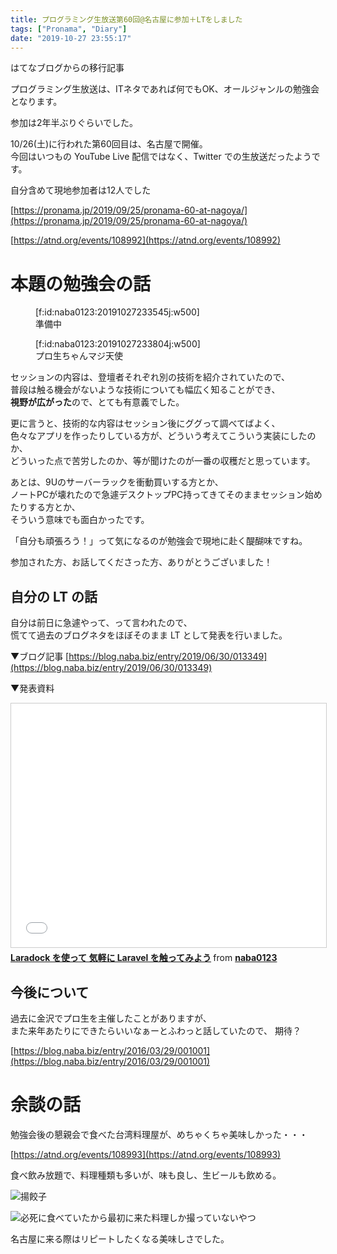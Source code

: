 ```yaml
---
title: プログラミング生放送第60回@名古屋に参加＋LTをしました
tags: ["Pronama", "Diary"]
date: "2019-10-27 23:55:17"
---
```


<div class="alert info">
はてなブログからの移行記事
</div>

プログラミング生放送は、ITネタであれば何でもOK、オールジャンルの勉強会となります。

参加は2年半ぶりぐらいでした。

10/26(土)に行われた第60回目は、名古屋で開催。  
今回はいつもの YouTube Live 配信ではなく、Twitter での生放送だったようです。

自分含めて現地参加者は12人でした

[https://pronama.jp/2019/09/25/pronama-60-at-nagoya/](https://pronama.jp/2019/09/25/pronama-60-at-nagoya/)

[https://atnd.org/events/108992](https://atnd.org/events/108992)


# 本題の勉強会の話

<figure class="figure-image figure-image-fotolife" title="準備中">[f:id:naba0123:20191027233545j:w500]<figcaption>準備中</figcaption></figure>

<figure class="figure-image figure-image-fotolife" title="プロ生ちゃんマジ天使">[f:id:naba0123:20191027233804j:w500]<figcaption>プロ生ちゃんマジ天使</figcaption></figure>

セッションの内容は、登壇者それぞれ別の技術を紹介されていたので、  
普段は触る機会がないような技術についても幅広く知ることができ、  
**視野が広がった**ので、とても有意義でした。

更に言うと、技術的な内容はセッション後にググって調べてばよく、  
色々なアプリを作ったりしている方が、どういう考えてこういう実装にしたのか、  
どういった点で苦労したのか、等が聞けたのが一番の収穫だと思っています。

あとは、9Uのサーバーラックを衝動買いする方とか、  
ノートPCが壊れたので急遽デスクトップPC持ってきてそのままセッション始めたりする方とか、  
そういう意味でも面白かったです。

「自分も頑張ろう！」って気になるのが勉強会で現地に赴く醍醐味ですね。

参加された方、お話してくださった方、ありがとうございました！

## 自分の LT の話

自分は前日に急遽やって、って言われたので、  
慌てて過去のブログネタをほぼそのまま LT として発表を行いました。

▼ブログ記事
[https://blog.naba.biz/entry/2019/06/30/013349](https://blog.naba.biz/entry/2019/06/30/013349)

▼発表資料
<iframe src="//www.slideshare.net/slideshow/embed_code/key/tdvXljOwdEd0IE" width="595" height="390" frameborder="0" marginwidth="0" marginheight="0" scrolling="no" style="border:1px solid #CCC; border-width:1px; margin-bottom:5px; max-width: 100%;" allowfullscreen> </iframe> <div style="margin-bottom:5px"> <strong> <a href="//www.slideshare.net/naba0123/laradock-laravel" title="Laradock を使って 気軽に Laravel を触ってみよう" target="_blank">Laradock を使って 気軽に Laravel を触ってみよう</a> </strong> from <strong><a href="https://www.slideshare.net/naba0123" target="_blank">naba0123</a></strong> </div>

## 今後について

過去に金沢でプロ生を主催したことがありますが、  
また来年あたりにできたらいいなぁーとふわっと話していたので、  期待？

[https://blog.naba.biz/entry/2016/03/29/001001](https://blog.naba.biz/entry/2016/03/29/001001)

# 余談の話

勉強会後の懇親会で食べた台湾料理屋が、めちゃくちゃ美味しかった・・・

[https://atnd.org/events/108993](https://atnd.org/events/108993)

食べ飲み放題で、料理種類も多いが、味も良し、生ビールも飲める。

![揚餃子](20191027233230.png)

![必死に食べていたから最初に来た料理しか撮っていないやつ](20191027232705.png)

名古屋に来る際はリピートしたくなる美味しさでした。

